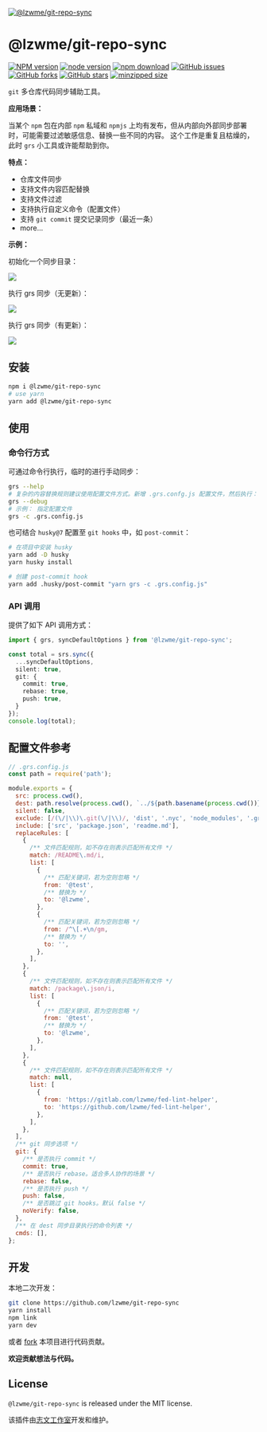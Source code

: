 [![@lzwme/git-repo-sync](https://nodei.co/npm/@lzwme/git-repo-sync.png)][npm-url]

# @lzwme/git-repo-sync

[![NPM version][npm-badge]][npm-url]
[![node version][node-badge]][node-url]
[![npm download][download-badge]][download-url]
[![GitHub issues][issues-badge]][issues-url]
[![GitHub forks][forks-badge]][forks-url]
[![GitHub stars][stars-badge]][stars-url]
[![minzipped size][bundlephobia-badge]][bundlephobia-url]

`git` 多仓库代码同步辅助工具。

**应用场景：**

当某个 `npm` 包在内部 `npm` 私域和 `npmjs` 上均有发布，但从内部向外部同步部署时，可能需要过滤敏感信息、替换一些不同的内容。
这个工作是重复且枯燥的，此时 `grs` 小工具或许能帮助到你。

**特点：**

- 仓库文件同步
- 支持文件内容匹配替换
- 支持文件过滤
- 支持执行自定义命令（配置文件）
- 支持 `git commit` 提交记录同步（最近一条）
- more...

**示例：**

初始化一个同步目录：

![](docs/grs-sync-0.png)

执行 grs 同步（无更新）：

![](docs/grs-sync-1.png)

执行 grs 同步（有更新）：

![](docs/grs-sync-2.png)

## 安装

```bash
npm i @lzwme/git-repo-sync
# use yarn
yarn add @lzwme/git-repo-sync
```

## 使用

### 命令行方式

可通过命令行执行，临时的进行手动同步：

```bash
grs --help
# 复杂的内容替换规则建议使用配置文件方式。新增 .grs.confg.js 配置文件，然后执行：
grs --debug
# 示例： 指定配置文件
grs -c .grs.config.js
```

也可结合 `husky@7` 配置至 `git hooks` 中，如 `post-commit`：

```bash
# 在项目中安装 husky
yarn add -D husky
yarn husky install

# 创建 post-commit hook
yarn add .husky/post-commit "yarn grs -c .grs.config.js"
```

### API 调用

提供了如下 API 调用方式：

```ts
import { grs, syncDefaultOptions } from '@lzwme/git-repo-sync';

const total = srs.sync({
  ...syncDefaultOptions,
  silent: true,
  git: {
    commit: true,
    rebase: true,
    push: true,
  }
});
console.log(total);
```

## 配置文件参考

```js
// .grs.config.js
const path = require('path');

module.exports = {
  src: process.cwd(),
  dest: path.resolve(process.cwd(), `../${path.basename(process.cwd())}-sync`),
  silent: false,
  exclude: [/(\/|\\)\.git(\/|\\)/, 'dist', '.nyc', 'node_modules', '.grs.config.js'],
  include: ['src', 'package.json', 'readme.md'],
  replaceRules: [
    {
      /** 文件匹配规则，如不存在则表示匹配所有文件 */
      match: /README\.md/i,
      list: [
        {
          /** 匹配关键词，若为空则忽略 */
          from: '@test',
          /** 替换为 */
          to: '@lzwme',
        },
        {
          /** 匹配关键词，若为空则忽略 */
          from: /^\[.+\n/gm,
          /** 替换为 */
          to: '',
        },
      ],
    },
    {
      /** 文件匹配规则，如不存在则表示匹配所有文件 */
      match: /package\.json/i,
      list: [
        {
          /** 匹配关键词，若为空则忽略 */
          from: '@test',
          /** 替换为 */
          to: '@lzwme',
        },
      ],
    },
    {
      /** 文件匹配规则，如不存在则表示匹配所有文件 */
      match: null,
      list: [
        {
          from: 'https://gitlab.com/lzwme/fed-lint-helper',
          to: 'https://github.com/lzwme/fed-lint-helper',
        },
      ],
    },
  ],
  /** git 同步选项 */
  git: {
    /** 是否执行 commit */
    commit: true,
    /** 是否执行 rebase。适合多人协作的场景 */
    rebase: false,
    /** 是否执行 push */
    push: false,
    /** 是否跳过 git hooks。默认 false */
    noVerify: false,
  },
  /** 在 dest 同步目录执行的命令列表 */
  cmds: [],
};
```

## 开发

本地二次开发：

```bash
git clone https://github.com/lzwme/git-repo-sync
yarn install
npm link
yarn dev
```

或者 [fork]() 本项目进行代码贡献。

**欢迎贡献想法与代码。**

## License

`@lzwme/git-repo-sync` is released under the MIT license.

该插件由[志文工作室](https://lzw.me)开发和维护。


[stars-badge]: https://img.shields.io/github/stars/lzwme/git-repo-sync.svg
[stars-url]: https://github.com/lzwme/git-repo-sync/stargazers
[forks-badge]: https://img.shields.io/github/forks/lzwme/git-repo-sync.svg
[forks-url]: https://github.com/lzwme/git-repo-sync/network
[issues-badge]: https://img.shields.io/github/issues/lzwme/git-repo-sync.svg
[issues-url]: https://github.com/lzwme/git-repo-sync/issues
[npm-badge]: https://img.shields.io/npm/v/@lzwme/git-repo-sync.svg?style=flat-square
[npm-url]: https://npmjs.org/package/@lzwme/git-repo-sync
[node-badge]: https://img.shields.io/badge/node.js-%3E=_14.0.0-green.svg?style=flat-square
[node-url]: https://nodejs.org/download/
[download-badge]: https://img.shields.io/npm/dm/@lzwme/git-repo-sync.svg?style=flat-square
[download-url]: https://npmjs.org/package/@lzwme/git-repo-sync
[bundlephobia-url]: https://bundlephobia.com/result?p=@lzwme/git-repo-sync@latest
[bundlephobia-badge]: https://badgen.net/bundlephobia/minzip/@lzwme/git-repo-sync@latest
